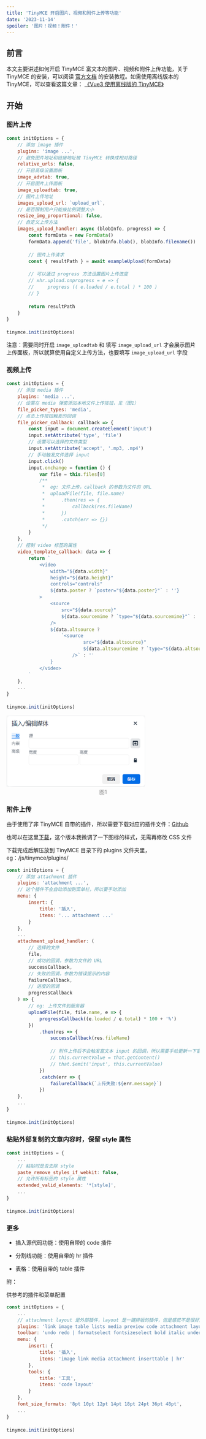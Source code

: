 ```yaml
---
title: 'TinyMCE 开启图片、视频和附件上传等功能'
date: '2023-11-14'
spoiler: '图片！视频！附件！'
---
```


## 前言

本文主要讲述如何开启 TinyMCE 富文本的图片、视频和附件上传功能，关于 TinyMCE 的安装，可以阅读 [官方文档](https://www.tiny.cloud/docs/tinymce/6/installation/) 的安装教程。如需使用离线版本的 TinyMCE，可以查看这篇文章： [《Vue3 使用离线版的 TinyMCE》](/tinymce-self-hosted)

## 开始

### 图片上传

```javascript
const initOptions = {
    // 添加 image 插件
    plugins: 'image ...',
    // 避免图片地址和链接地址被 TinyMCE 转换成相对路径
    relative_urls: false,
    // 开启高级设置面板
    image_advtab: true,
    // 开启图片上传面板
    image_uploadtab: true,
    // 图片上传地址
    images_upload_url: `upload_url`,
    // 是否限制用户只能按比例调整大小
    resize_img_proportional: false,
    // 自定义上传方法
    images_upload_handler: async (blobInfo, progress) => {
        const formData = new FormData()
        formData.append('file', blobInfo.blob(), blobInfo.filename())

        // 图片上传请求
        const { resultPath } = await exampleUpload(formData)

        // 可以通过 progress 方法设置图片上传进度
        // xhr.upload.onprogress = e => {
        //     progress (( e.loaded / e.total ) * 100 )
        // }

        return resultPath
    }
}

tinymce.init(initOptions)
```

注意：需要同时开启 `image_uploadtab` 和 填写 `image_upload_url` 才会展示图片上传面板，所以就算使用自定义上传方法，也要填写 `image_upload_url` 字段

### 视频上传

```js
const initOptions = {
    // 添加 media 插件
    plugins: 'media ...',
    // 设置在 media 弹窗添加本地文件上传按钮，见（图1）
    file_picker_types: 'media',
    // 点击上传按钮触发的回调
    file_picker_callback: callback => {
        const input = document.createElement('input')
        input.setAttribute('type', 'file')
        // 设置可以选择的文件类型
        input.setAttribute('accept', '.mp3, .mp4')
        // 手动触发文件选择 input
        input.click()
        input.onchange = function () {
            var file = this.files[0]
            /**
             *  eg: 文件上传，callback 的参数为文件的 URL
             *	uploadFile(file, file.name)
             *  	.then(res => {
             *      	callback(res.fileName)
             *  	})
             *  	.catch(err => {})
             */
        }
    },
    // 控制 video 标签的属性
   	video_template_callback: data => {
        return `
            <video
                width="${data.width}"
                height="${data.height}"
                controls="controls"
                ${data.poster ? `poster="${data.poster}"` : ''}
            >
                <source
                    src="${data.source}"
                    ${data.sourcemime ? `type="${data.sourcemime}"` : ''}
                />
                ${data.altsource ?
                    `<source
                            src="${data.altsource}"
                            ${data.altsourcemime ? `type="${data.altsourcemime}"`: ''}
                        />` : ''
                }
            </video>
        `
    },
    ...
}

tinymce.init(initOptions)
```

<img src="assets/image-20231114173359987.png" alt="image-20231114173359987" style="zoom:80%;" />

<div style="text-align: center; font-size: 14px; color: #888888">图1</div>

### 附件上传

由于使用了非 TinyMCE 自带的插件，所以需要下载对应的插件文件：[Github](https://github.com/Five-great/tinymce-plugins)

也可以在这里[下载](./assets/attachment.zip)，这个版本我微调了一下图标的样式，无需再修改 CSS 文件

下载完成后解压放到 TinyMCE 目录下的 plugins 文件夹里，eg：/js/tinymce/plugins/

```js
const initOptions = {
    // 添加 attachment 插件
    plugins: 'attachment ...',
    // 这个插件不会自动添加到菜单栏，所以要手动添加
    menu: {
        insert: {
            title: '插入',
            items: '... attachment ...'
        }
    },
    ...
    attachment_upload_handler: (
        // 选择的文件
        file,
        // 成功的回调，参数为文件的 URL
        successCallback,
        // 失败的回调，参数为错误提示的内容
        failureCallback,
        // 进度的回调
        progressCallback
    ) => {
        // eg: 上传文件到服务器
        uploadFile(file, file.name, e => {
            progressCallback((e.loaded / e.total) * 100 + '%')
        })
            .then(res => {
                successCallback(res.fileName)

                // 附件上传后不会触发富文本 input 的回调，所以需要手动更新一下富文本内容
                // this.currentValue = that.getContent()
                // that.$emit('input', this.currentValue)
            })
            .catch(err => {
                failureCallback(`上传失败:${err.message}`)
            })
    },
    ...
}

tinymce.init(initOptions)
```

### 粘贴外部复制的文章内容时，保留 style 属性

```js
const initOptions = {
    ...
    // 粘贴时是否去除 style
    paste_remove_styles_if_webkit: false,
    // 允许所有标签的 style 属性
    extended_valid_elements: '*[style]',
    ...
}

tinymce.init(initOptions)
```

### 更多

- 插入源代码功能：使用自带的 code 插件

- 分割线功能：使用自带的 hr 插件
- 表格：使用自带的 table 插件

附：

供参考的插件和菜单配置

```js
const initOptions = {
    ...
    // attachment layout 是外部插件，layout 是一键排版的插件，但是感觉不是很好用，所以就不在这里介绍了
    plugins: 'link image table lists media preview code attachment layout',
    toolbar: 'undo redo | formatselect fontsizeselect bold italic underline forecolor backcolor alignleft aligncenter alignright alignjustify outdent indent image media attachment table',
    menu: {
        insert: {
            title: '插入',
            items: 'image link media attachment inserttable | hr'
        },
        tools: {
            title: '工具',
            items: 'code layout'
        }
    },
    font_size_formats: '8pt 10pt 12pt 14pt 18pt 24pt 36pt 48pt',
    ...
}

tinymce.init(initOptions)
```


